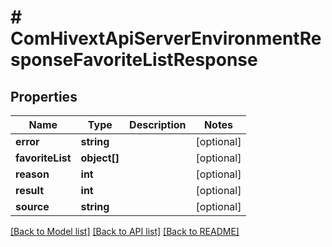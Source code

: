 # # ComHivextApiServerEnvironmentResponseFavoriteListResponse

## Properties

Name | Type | Description | Notes
------------ | ------------- | ------------- | -------------
**error** | **string** |  | [optional]
**favoriteList** | **object[]** |  | [optional]
**reason** | **int** |  | [optional]
**result** | **int** |  | [optional]
**source** | **string** |  | [optional]

[[Back to Model list]](../../README.md#models) [[Back to API list]](../../README.md#endpoints) [[Back to README]](../../README.md)
